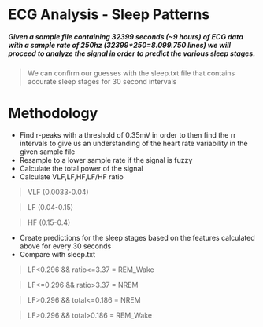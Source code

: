 # ECG Analysis - Sleep Patterns
##### Given a sample file containing 32399 seconds (~9 hours) of ECG data with a sample rate of 250hz (32399*250=8.099.750 lines) we will proceed to analyze the signal in order to predict the various sleep stages.
> We can confirm our guesses with the sleep.txt file that contains accurate sleep stages for 30 second intervals

# Methodology

 - Find r-peaks with a threshold of 0.35mV in order to then find the rr intervals to give us an understanding of the heart rate variability in the given sample file
 - Resample to a lower sample rate if the signal is fuzzy
 - Calculate the total power of the signal
 - Calculate VLF,LF,HF,LF/HF ratio
 > VLF (0.0033-0.04)

 > LF (0.04-0.15)
 
 > HF (0.15-0.4) 
 - Create predictions for the sleep stages based on the features calculated above for every 30 seconds
 - Compare with sleep.txt 
 > LF<0.296 && ratio<=3.37 = REM_Wake

 > LF<=0.296 && ratio>3.37 = NREM

 > LF>0.296 && total<=0.186 = NREM
 
 > LF>0.296 && total>0.186 = REM_Wake
